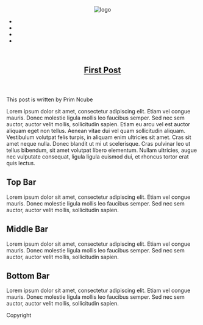 <!-- yellow-panda -->

<!DOCTYPE html>
<html LANG="EN">
<head>
<meta charset="UTF-8">
<title>Yellow Panda Template</title>
<link rel="stylesheet" href="style.css" type="text/css">
<!--this section is the one that helps with the responsiveness-->
<meta name="veiwport" content="width=device-width, initial-scale=1.0">
</head>
<body class="body">

<header class="mainheader">
    <img src="images/image1.png" alt="logo">
    <nav><ul>
      <li><a href="#"Home></a></li>
      <li><a href="#"About Us></a></li>
      <li><a href="#"Why Choose Us></a></li>
      <li><a href="#"Get ln Touch></a></li>
    </ul></nav>
  </header>
<div class="maincontent">
  <div class="content">
    <!--this section is where the article is represented in html5 -->
    <article class="toparticle">
<header>
      <h2><a href="#" title="first post">First Post</a></h2>
</header>
<footer>
  <p class="post-info">This post is written by Prim Ncube</p>
</footer>
<content>
<p>Lorem ipsum dolor sit amet, consectetur adipiscing elit. Etiam vel congue mauris. Donec molestie ligula mollis leo faucibus semper.
 Sed nec sem auctor, auctor velit mollis, sollicitudin sapien. Etiam eu arcu vel est auctor aliquam eget non tellus.
 Aenean vitae dui vel quam sollicitudin aliquam. Vestibulum volutpat felis turpis, in aliquam enim ultricies sit amet.
 Cras sit amet neque nulla. Donec blandit ut mi ut scelerisque. Cras pulvinar leo ut tellus bibendum, sit amet volutpat libero
 elementum. Nullam ultricies, augue nec vulputate consequat, ligula ligula euismod dui, et rhoncus tortor erat quis lectus.</p>
</content>
    </article>
    <aside class="firstsidebar">
      <article>
        <h2>Top Bar</h2>
          <p>Lorem ipsum dolor sit amet, consectetur adipiscing elit. Etiam vel congue mauris. Donec molestie ligula mollis leo faucibus semper.
           Sed nec sem auctor, auctor velit mollis, sollicitudin sapien.</p>
      </article>
    </aside>
    <aside class="secondsidebar">
      <article>
        <h2>Middle Bar</h2>
          <p>Lorem ipsum dolor sit amet, consectetur adipiscing elit. Etiam vel congue mauris. Donec molestie ligula mollis leo faucibus semper.
           Sed nec sem auctor, auctor velit mollis, sollicitudin sapien.</p>
      </article>
    </aside>
    <aside class="thridsidebar">
      <article>
        <h2>Bottom Bar</h2>
          <p>Lorem ipsum dolor sit amet, consectetur adipiscing elit. Etiam vel congue mauris. Donec molestie ligula mollis leo faucibus semper.
           Sed nec sem auctor, auctor velit mollis, sollicitudin sapien.</p>
      </article>
    </aside>
    <footer class="mainFooter">
      <p>Copyright</p>
    </footer>
    </div>
</div>
</body>
</html>
